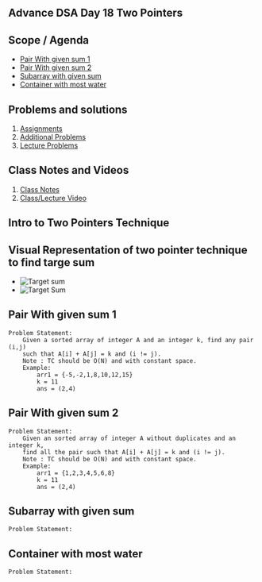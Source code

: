 ## Advance DSA Day 18 Two Pointers

## Scope / Agenda
- [Pair With given sum 1](#pair-with-given-sum-1)
- [Pair With given sum 2](#pair-with-given-sum-2)
- [Subarray with given sum](#subarray-with-given-sum)
- [Container with most water](#container-with-most-water)
  

## Problems and solutions

1. [Assignments]()
2. [Additional Problems]()
3. [Lecture Problems]()

## Class Notes and Videos

1. [Class Notes](../../../class_Notes/Advance%20DSA%20Notes/18.%20Adv%20Two%20Pointers%20Technique.pdf)
2. [Class/Lecture Video](https://youtu.be/Ni72YaTQOlU)

## Intro to Two Pointers Technique


## Visual Representation of two pointer technique to find targe sum
- ![Target sum](https://github.com/rajpiyush220/Algorithms/blob/cb46605507b919f06669f84ec49b7b6736c4d14a/Notes/images/Two_pointers_for_sum1.png?raw=true)
- ![Target Sum](https://github.com/rajpiyush220/Algorithms/blob/431789a04e2a0a97cc4c4dffffa5158cc77af302/Notes/images/Two_pointers_for_sum.png?raw=true)


## Pair With given sum 1
    Problem Statement:
        Given a sorted array of integer A and an integer k, find any pair (i,j)
        such that A[i] + A[j] = k and (i != j).
        Note : TC should be O(N) and with constant space.
        Example:
            arr1 = {-5,-2,1,8,10,12,15}
            k = 11
            ans = (2,4)
## Pair With given sum 2
    Problem Statement:
        Given an sorted array of integer A without duplicates and an integer k,
        find all the pair such that A[i] + A[j] = k and (i != j).
        Note : TC should be O(N) and with constant space.
        Example:
            arr1 = {1,2,3,4,5,6,8}
            k = 11
            ans = (2,4)
## Subarray with given sum
    Problem Statement:
## Container with most water
    Problem Statement:
